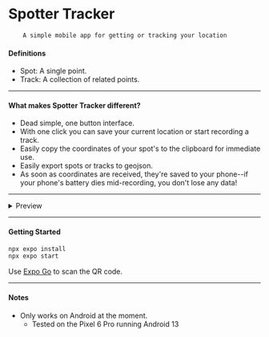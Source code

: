 # Spotter Tracker

        A simple mobile app for getting or tracking your location


#### Definitions

- Spot: A single point.
- Track: A collection of related points.

---

#### What makes Spotter Tracker different?

- Dead simple, one button interface.
- With one click you can save your current location or start recording a track.
- Easily copy the coordinates of your spot's to the clipboard for immediate use.
- Easily export spots or tracks to geojson.
- As soon as coordinates are received, they're saved to your phone--if your phone's battery dies mid-recording, you don't lose any data!

---

<details>
  <summary>Preview</summary>

![](https://drive.google.com/file/d/1BDj8V-2PAvpqxF6i0omq6V4hPYnUbotb/view)
</details>

---

#### Getting Started

```bash
npx expo install
npx expo start
```

Use [Expo Go](https://play.google.com/store/apps/details?id=host.exp.exponent&hl=en_US&gl=US&pli=1) to scan the QR code.

---

#### Notes

- Only works on Android at the moment.
  - Tested on the Pixel 6 Pro running Android 13